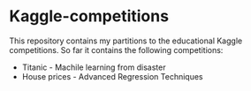 # Kaggle-competitions
This repository contains my partitions to the educational Kaggle competitions. So far it contains the following competitions:
* Titanic - Machile learning from disaster
* House prices - Advanced Regression Techniques
